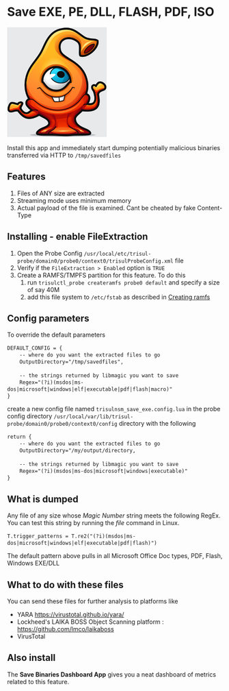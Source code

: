 # Save EXE, PE, DLL, FLASH, PDF, ISO 

![logo](thumbnail.png)

Install this app and immediately start dumping potentially malicious binaries 
transferred via HTTP to `/tmp/savedfiles`

## Features
1. Files of ANY size  are extracted
2. Streaming mode uses minimum memory
3. Actual payload of the file is examined. Cant be cheated by fake Content-Type 


## Installing - enable FileExtraction

1. Open the Probe Config `/usr/local/etc/trisul-probe/domain0/probe0/context0/trisulProbeConfig.xml` file
2. Verify if the `FileExtraction > Enabled` option is `TRUE`
3. Create a RAMFS/TMPFS  partition for this feature. To do this 
    1. run `trisulctl_probe createramfs probe0 default` and specify a size of say 40M 
	2. add this file system to `/etc/fstab` as described in [Creating ramfs](https://www.trisul.org/docs/lua/fileextractoverview.html#the_ramfs_filesystem)

## Config parameters

To override the default parameters
````
DEFAULT_CONFIG = { 
	-- where do you want the extracted files to go
	OutputDirectory="/tmp/savedfiles",

	-- the strings returned by libmagic you want to save
	Regex="(?i)(msdos|ms-dos|microsoft|windows|elf|executable|pdf|flash|macro)"
}
````

create a new config file named `trisulnsm_save_exe.config.lua` in the probe config directory
`/usr/local/var/lib/trisul-probe/domain0/probe0/context0/config` directory with the following

````
return { 
	-- where do you want the extracted files to go
	OutputDirectory="/my/output/directory,

	-- the strings returned by libmagic you want to save
	Regex="(?i)(msdos|ms-dos|microsoft|windows|executable)"
}

````
				

## What is dumped

Any file of any size whose _Magic Number_ string meets the following RegEx. You can test 
this string by running the *file* command in Linux.

````
T.trigger_patterns = T.re2("(?i)(msdos|ms-dos|microsoft|windows|elf|executable|pdf|flash)")
````

The default pattern above pulls in all Microsoft Office Doc types, PDF, Flash, Windows EXE/DLL 

## What to do with these files

You can send these files for further analysis to platforms like 

* YARA https://virustotal.github.io/yara/
* Lockheed's LAIKA BOSS Object Scanning platform : https://github.com/lmco/laikaboss
* VirusTotal


## Also install

The **Save Binaries Dashboard App** gives you a neat dashboard of metrics related to this feature. 
